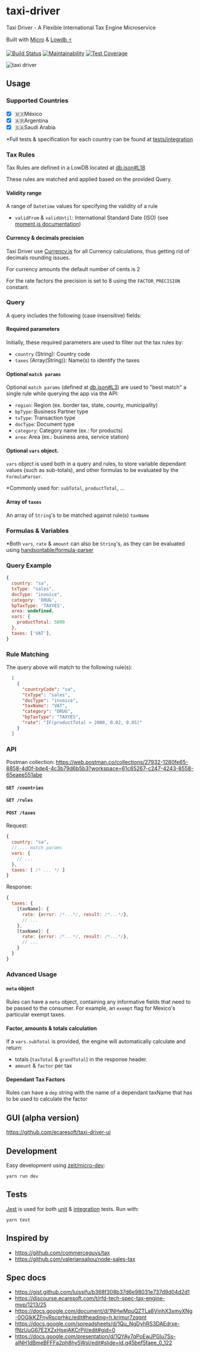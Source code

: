 # taxi-driver
Taxi Driver - A Flexible International Tax Engine Microservice

Built with [Micro](https://github.com/zeit/micro) & [Lowdb ⚡️](https://github.com/typicode/lowdb)

[![Build Status](https://travis-ci.org/ecaresoft/taxi-driver.svg?branch=master)](https://travis-ci.org/ecaresoft/taxi-driver) [![Maintainability](https://api.codeclimate.com/v1/badges/9cabf46da635a1db84a8/maintainability)](https://codeclimate.com/github/ecaresoft/taxi-driver/maintainability) [![Test Coverage](https://api.codeclimate.com/v1/badges/9cabf46da635a1db84a8/test_coverage)](https://codeclimate.com/github/ecaresoft/taxi-driver/test_coverage)

![taxi driver](https://user-images.githubusercontent.com/119117/48316345-df182200-e5a7-11e8-94ff-bab2f79694f0.jpg)

## Usage

### Supported Countries

- [x] 🇲🇽México
- [x] 🇦🇷Argentina
- [x] 🇸🇦Saudi Arabia

\*Full tests & specification for each country can be found at [tests/integration](https://github.com/ecaresoft/taxi-driver/tree/master/tests/integration)

### Tax Rules

Tax Rules are defined in a LowDB located at [db.json#L18](https://github.com/ecaresoft/taxi-driver/blob/master/db.json#L18)

These rules are matched and applied based on the provided Query.

#### Validity range

A range of `Datetime` values for specifying the validity of a rule

- `validFrom` & `validUntil`: International Standard Date (ISO) (see
  [moment.js documentation](https://momentjs.com/docs/#/parsing/string/))

#### Currency & decimals precision

Taxi Driver use [Currency.js](https://currency.js.org) for all Currency
calculations, thus getting rid of decimals rounding issues.

For currency amounts the default number of cents is 2

For the rate factors the precision is set to 8 using the `FACTOR_PRECISION`
constant.

### Query

A query includes the following (case insensitive) fields:

#### Required parameters

Initially, these required parameters are used to filter out the tax rules by:

  - `country` (String): Country code
  - `taxes` (Array(String)): Name(s) to identify the taxes

#### Optional `match params`

Optional `match params` (defined at [db.json#L3](https://github.com/ecaresoft/taxi-driver/blob/master/lib/match.js#L4)) are used to "best match" a single rule while querying the app via the API:

  - `region`: Region (ex. border tax, state, county, municipality)
  - `bpType`: Business Partner type
  - `txType`: Transaction type
  - `docType`: Document type
  - `category`: Category name (ex.: for products)
  - `area`: Area (ex.: business area, service station)

#### Optional `vars` object.

`vars` object is used both in a query and rules, to store variable dependant values (such as sub-totals), and other formulas to be evaluated by the `FormulaParser`.

\*Commonly used for: `subTotal`, `productTotal`, ...

#### Array of `taxes`

An array of `String`'s to be matched against rule(s) `taxName`

### Formulas & Variables

\*Both `vars`, `rate` & `amount` can also be `String`'s, as they can be evaluated using [handsontable/formula-parser](https://github.com/handsontable/formula-parser)

### Query Example

```javascript
{
  country: "sa",
  txType: "sales",
  docType: "invoice",
  category: 'DRUG',
  bpTaxType: 'TAXYES',
  area: undefined,
  vars: {
    productTotal: 5000
  },
  taxes: ['VAT'],
}
```

### Rule Matching

The query above will match to the following rule(s):

```json
  [
    {
      "countryCode": "sa",
      "txType": "sales",
      "docType": "invoice",
      "taxName": "VAT",
      "category": "DRUG",
      "bpTaxType": "TAXYES",
      "rate": "IF(productTotal > 2000, 0.02, 0.05)"
    }
  ]
```

### API

Postman collection: https://web.postman.co/collections/27932-1280fe65-8858-4d0f-bde4-4c3b79d6b5b3?workspace=61c65267-c247-4243-8558-65eaee551abe

#### `GET /countries`

#### `GET /rules`

#### `POST /taxes`

Request:

```javascript
{
  country: "sa",
  // ... match params
  vars: {
    // ...
  },
  taxes: [ /* ... */ ]
}
```

Response:

```javascript
{
  taxes: {
    [taxName]: {
      rate: {error: /*...*/, result: /*...*/},
      // ...
    },
    [taxName]: {
      rate: {error: /*...*/, result: /*...*/},
      // ...
    }
  }
}
```

### Advanced Usage

#### `meta` object

Rules can have a `meta` object, containing any informative fields that
need to be passed to the consumer. For example, an `exempt` flag for
Mexico's particular exempt taxes.

#### Factor, amounts & totals calculation

If a `vars.subTotal` is provided, the engine will automatically
calculate and return:

- totals (`taxTotal` & `grandTotal`) in the response header.
- `amount` & `factor` per tax

#### Dependant Tax Factors

Rules can have a `dep` string with the name of a dependant taxName that
has to be used to calculate the factor

## GUI (alpha version)

https://github.com/ecaresoft/taxi-driver-ui

## Development

Easy development using [zeit/micro-dev](https://github.com/zeit/micro-dev):

```
yarn run dev
```

## Tests

[Jest](https://jestjs.io/) is used for both [unit](https://github.com/ecaresoft/taxi-driver/tree/master/tests/unit) & [integration](https://github.com/ecaresoft/taxi-driver/tree/master/tests/integration) tests. Run with:

```
yarn test
```

## Inspired by

- https://github.com/commerceguys/tax
- https://github.com/valeriansaliou/node-sales-tax

## Spec docs

- https://gist.github.com/luissifu/b368f308b37d6e98031e737d9d04d2d1
- https://discourse.ecaresoft.com/t/rfd-tech-spec-tax-engine-mvp/1213/25
- https://docs.google.com/document/d/1NHwMpuQZTLa8VinhX3xmyXNg-0OGlkKZFnyRscprhkc/edit#heading=h.krjmur7zqqnt
- https://docs.google.com/spreadsheets/d/1Qu_NgDyhRS3DAEdrxe-fNzUuG67E2XZxHsejAKCrPjI/edit#gid=0
- https://docs.google.com/presentation/d/1QYAy7qPoEwJPGlu7Ss-alNH1dBmeBFFFa2ph8hy5WsI/edit#slide=id.g45bef5faee_0_122
